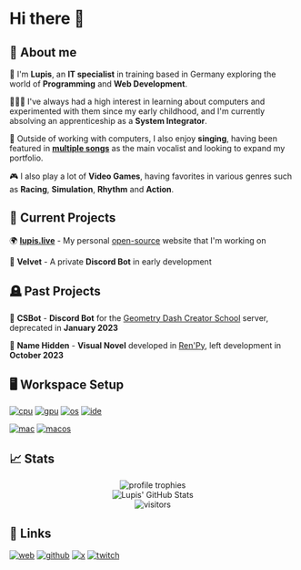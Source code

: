 # Hi there 👋
## 🚀 About me
🐺 I'm **Lupis**, an **IT specialist** in training based in Germany exploring the world of **Programming** and **Web Development**.

🧑🏻‍💻 I've always had a high interest in learning about computers and experimented with them since my early childhood, and I'm currently absolving an apprenticeship as a **System Integrator**.

🎤 Outside of working with computers, I also enjoy **singing**, having been featured in [**multiple songs**](https://open.spotify.com/playlist/2xUUaSCJS5CoNqH8UBDGwH) as the main vocalist and looking to expand my portfolio.

🎮 I also play a lot of **Video Games**, having favorites in various genres such as **Racing**, **Simulation**, **Rhythm** and **Action**.


## 🔭 Current Projects
🌍 [**lupis.live**](https://lupis.live)  -  My personal [open-source](https://github.com/lupisyoung/lupis.live) website that I'm working on

🤖 **Velvet**  -  A private **Discord Bot** in early development


## 🪦 Past Projects
🤖 **CSBot**    -    **Discord Bot** for the [Geometry Dash Creator School](https://www.youtube.com/c/GDCreatorSchool) server, deprecated in **January 2023**

📖 **Name Hidden**    -    **Visual Novel** developed in [Ren'Py](https://www.renpy.org), left development in **October 2023**


## 🖥️ Workspace Setup
[![cpu](https://img.shields.io/badge/AMD-Ryzen_7_3700X-ED1C24?style=for-the-badge&logo=amd&logoColor=white)](https://www.amd.com/en/product/8446)
[![gpu](https://img.shields.io/badge/AMD-Radeon_RX_6750XT-ED1C24?style=for-the-badge&logo=amd&logoColor=white)](https://www.asus.com/motherboards-components/graphics-cards/dual/dual-rx6750xt-o12g/)
[![os](https://img.shields.io/badge/Windows_11_Pro-0078D4?style=for-the-badge&logo=windows&logoColor=white)](https://www.microsoft.com/software-download/windows11)
[![ide](https://img.shields.io/badge/VS_Code-007ACC?style=for-the-badge&logo=Visual-Studio-Code&logoColor=white)](https://code.visualstudio.com)

[![mac](https://img.shields.io/badge/Apple-MacBook_Air_M2-717378?style=for-the-badge&logo=apple&logoColor=white)](https://www.apple.com/macbook-air-13-and-15-m2/)
[![macos](https://img.shields.io/badge/macOS-Sonoma_14.4-578F1B?style=for-the-badge&logo=macos&logoColor=white)](https://www.apple.com/macos/sonoma/)

## 📈 Stats

<div align="center">
    <img src="https://github-profile-trophy.vercel.app/?username=lupisyoung&row=1&column=6&margin-h=8&theme=darkhub&count_private=true&margin-w=15&no-frame=true" alt="profile trophies" />
    <br />
    <img src="https://github-readme-stats.vercel.app/api?username=lupisyoung&show_icons=true&hide_border=true" alt="Lupis' GitHub Stats">
    <br />
    <img src="https://visitor-badge.laobi.icu/badge?page_id=lupisyoung.lupisyoung" alt="visitors">
</div>

## 🔗 Links
[![web](https://img.shields.io/badge/website-961850?style=for-the-badge&logo=google-chrome&logoColor=ffffff)](https://lupis.live)
[![github](https://img.shields.io/badge/github-181717?style=for-the-badge&logo=github&logoColor=ffffff)](https://github.com/lupisyoung)
[![x](https://img.shields.io/badge/twitter-1D9BF0?style=for-the-badge&logo=twitter&logoColor=ffffff)](https://twitter.com/lupisyoung)
[![twitch](https://img.shields.io/badge/twitch-9146FF?style=for-the-badge&logo=twitch&logoColor=ffffff)](https://twitch.tv/lupisyoung)


<!--
**LupisYoung/LupisYoung** is a ✨ _special_ ✨ repository because its `README.md` (this file) appears on your GitHub profile.

Here are some ideas to get you started:

- 🔭 I’m currently working on ...
- 🌱 I’m currently learning ...
- 👯 I’m looking to collaborate on ...
- 🤔 I’m looking for help with ...
- 💬 Ask me about ...
- 📫 How to reach me: ...
- 😄 Pronouns: ...
- ⚡ Fun fact: ...
-->
